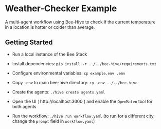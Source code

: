 # Weather-Checker Example

A multi-agent workflow using Bee-Hive to check if the current temperature in a location is hotter or colder than average.

## Getting Started

* Run a local instance of the Bee Stack

* Install dependencies: `pip install -r ../../bee-hive/requirements.txt`

* Configure environmental variables: `cp example.env .env`

* Copy `.env` to main bee-hive directory: `cp .env ../../bee-hive`

* Create the agents: `./hive create agents.yaml`

* Open the UI ( http://localhost:3000 ) and enable the `OpenMateo` tool for both agents

* Run the workflow: `./hive run workflow.yaml` (to run for a different city, change the `prompt` field in `workflow.yaml`)
